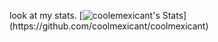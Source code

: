 look at my stats.
[![coolemexicant's Stats]([https://github-readme-stats.vercel.app/api?username=coolmexicant&show_icons=true&icon_color=ae00ff&count_private=true&layout=compact&bg_color=600,ff4d58,07a0ed&title_color=000&text_color=000&border_color=ff9198](https://github-readme-stats.vercel.app/api?username=coolmexicant&show_icons=true&icon_color=000000&count_private=true&layout=compact&bg_color=600,FF0000,07a0ed&title_color=000&text_color=000&border_color=ff9198))](https://github.com/coolmexicant/coolmexicant)
